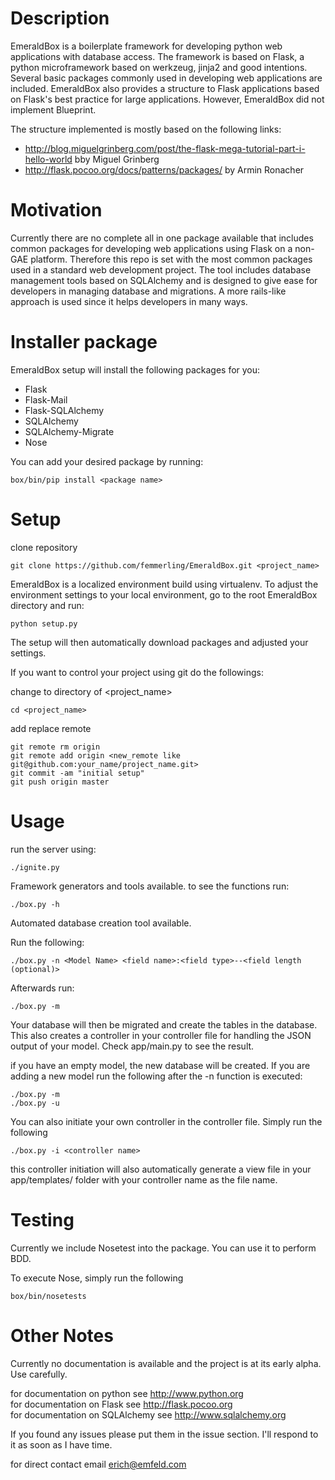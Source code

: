 # Description

EmeraldBox is a boilerplate framework for developing python web applications with database access. 
The framework is based on Flask, a python microframework based on werkzeug, jinja2 and good intentions.
Several basic packages commonly used in developing web applications are included.
EmeraldBox also provides a structure to Flask applications based on Flask's best practice for large applications. However, EmeraldBox did not implement Blueprint.

The structure implemented is mostly based on the following links:
* http://blog.miguelgrinberg.com/post/the-flask-mega-tutorial-part-i-hello-world bby Miguel Grinberg
* http://flask.pocoo.org/docs/patterns/packages/ by Armin Ronacher

# Motivation
Currently there are no complete all in one package available that includes common packages for developing web applications using Flask on a non-GAE platform.
Therefore this repo is set with the most common packages used in a standard web development project.
The tool includes database management tools based on SQLAlchemy and is designed to give ease for developers in managing database and migrations. A more rails-like approach is used since it helps developers in many ways.

# Installer package

EmeraldBox setup will install the following packages for you:
* Flask
* Flask-Mail
* Flask-SQLAlchemy
* SQLAlchemy
* SQLAlchemy-Migrate
* Nose

You can add your desired package by running:

    box/bin/pip install <package name>

# Setup

clone repository

    git clone https://github.com/femmerling/EmeraldBox.git <project_name>

EmeraldBox is a localized environment build using virtualenv.
To adjust the environment settings to your local environment, go to the root EmeraldBox directory and run:

    python setup.py

The setup will then automatically download packages and adjusted your settings.

If you want to control your project using git do the followings:

change to directory of <project_name>

    cd <project_name>

add replace remote

    git remote rm origin
    git remote add origin <new_remote like git@github.com:your_name/project_name.git>
    git commit -am "initial setup"
    git push origin master

# Usage

run the server using:
        
    ./ignite.py

Framework generators and tools available. to see the functions run:

    ./box.py -h

Automated database creation tool available.

Run the following:

    ./box.py -n <Model Name> <field name>:<field type>--<field length (optional)>

Afterwards run:

    ./box.py -m

Your database will then be migrated and create the tables in the database. This also creates a controller in your controller file for handling the JSON output of your model.
Check app/main.py to see the result.

if you have an empty model, the new database will be created. If you are adding a new model run the following after the -n function is executed:

    ./box.py -m
    ./box.py -u

You can also initiate your own controller in the controller file.
Simply run the following

    ./box.py -i <controller name>

this controller initiation will also automatically generate a view file in your app/templates/ folder with your controller name as the file name.

# Testing

Currently we include Nosetest into the package. You can use it to perform BDD.

To execute Nose, simply run the following

    box/bin/nosetests

# Other Notes

Currently no documentation is available and the project is at its early alpha. Use carefully.

for documentation on python see http://www.python.org <br>
for documentation on Flask see http://flask.pocoo.org <br>
for documentation on SQLAlchemy see http://www.sqlalchemy.org <br>

If you found any issues please put them in the issue section. I'll respond to it as soon as I have time.

for direct contact email erich@emfeld.com

